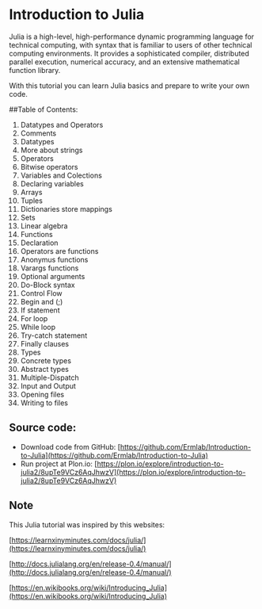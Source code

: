 # Introduction to Julia

Julia is a high-level, high-performance dynamic programming language for technical computing, with syntax that is familiar to users of other technical computing environments. It provides a sophisticated compiler, distributed parallel execution, numerical accuracy, and an extensive mathematical function library.

With this tutorial you can learn Julia basics and prepare to write your own code.

##Table of Contents:
1. Datatypes and Operators
  1. Comments
  2. Datatypes
  3. More about strings
  4. Operators
  5. Bitwise operators 
2. Variables and Colections
  1. Declaring variables    
  2. Arrays
  3. Tuples
  4. Dictionaries store mappings
  5. Sets
3. Linear algebra
4. Functions
  1. Declaration
  2. Operators are functions
  3. Anonymus functions
  4. Varargs functions
  5. Optional arguments
  6. Do-Block syntax
5. Control Flow
  1. Begin and (;)
  2. If statement
  3. For loop
  4. While loop
  5. Try-catch statement
  6. Finally clauses
6. Types
  1. Concrete types
  2. Abstract types
7. Multiple-Dispatch
8. Input and Output
  1. Opening files
  2. Writing to files


## Source code:
- Download code from GitHub: [https://github.com/Ermlab/Introduction-to-Julia](https://github.com/Ermlab/Introduction-to-Julia)
- Run project at Plon.io: [https://plon.io/explore/introduction-to-julia2/8upTe9VCz6AqJhwzV](https://plon.io/explore/introduction-to-julia2/8upTe9VCz6AqJhwzV)

## Note
This Julia tutorial was inspired by this websites:

[https://learnxinyminutes.com/docs/julia/](https://learnxinyminutes.com/docs/julia/)

[http://docs.julialang.org/en/release-0.4/manual/](http://docs.julialang.org/en/release-0.4/manual/)

[https://en.wikibooks.org/wiki/Introducing_Julia](https://en.wikibooks.org/wiki/Introducing_Julia)
